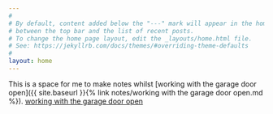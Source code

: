 ```yaml
---
#
# By default, content added below the "---" mark will appear in the home page
# between the top bar and the list of recent posts.
# To change the home page layout, edit the _layouts/home.html file.
# See: https://jekyllrb.com/docs/themes/#overriding-theme-defaults
#
layout: home
---
```


This is a space for me to make notes whilst
[working with the garage door open]({{ site.baseurl }}{% link notes/working with the garage door open.md %}).
[working with the garage door open](working%20with%20the%20garage%20door%20open.md)